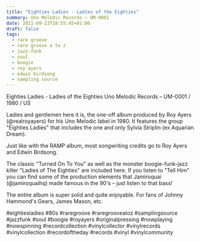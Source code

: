 ```yaml
---
title: "Eighties Ladies - Ladies of the Eighties"
summary: Uno Melodic Records – UM-0001
date: 2021-09-23T18:55:45+01:00
draft: false
tags:
  - rare groove
  - rare groove a to z
  - jazz-funk
  - soul
  - boogie
  - roy ayers
  - edwin birdsong
  - sampling source
---
```

Eighties Ladies - Ladies of the Eighties
Uno Melodic Records – UM-0001 / 1980 / US

Ladies and gentlemen here it is, the one-off album produced by Roy Ayers (@realroyayers) for his Uno Melodic label in 1980. It features the group "Eighties Ladies" that includes the one and only Sylvia Striplin (ex Aquarian Dream).

Just like with the RAMP album, most songwriting credits go to Roy Ayers and Edwin Birdsong.

The classic "Turned On To You" as well as the monster boogie-funk-jazz killer "Ladies of The Eighties" are included here. If you listen to "Tell Him" you can find some of the production elements that Jamiroquai (@jamiroquaihq) made famous in the 90's – just listen to that bass!

The entire album is super solid and quite enjoyable. For fans of Johnny Hammond's Gears, James Mason, etc.

#eightiesladies #80s #raregroove #raregrooveatoz #samplingsource #jazzfunk #soul #boogie #royayers #originalpressing #nowplaying #nowspinning #recordcollection #vinylcollector #vinylrecords #vinylcollection #recordoftheday #records #vinyl #vinylcommunity
